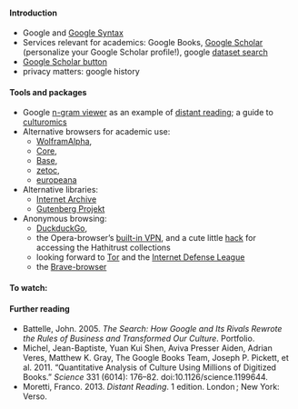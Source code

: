 #### Introduction
* Google and [Google Syntax](https://support.google.com/websearch/answer/2466433?hl=en)
* Services relevant for academics: Google Books, [Google Scholar](https://scholar.google.com/) (personalize your Google Scholar profile!), google [dataset search](https://toolbox.google.com/datasetsearch)
* [Google Scholar button](https://chrome.google.com/webstore/detail/google-scholar-button/ldipcbpaocekfooobnbcddclnhejkcpn?hl=en) 
* privacy matters: google history

#### Tools and packages
* Google [n-gram viewer](https://books.google.com/ngrams/info) as an example of [distant reading](http://www.nytimes.com/2011/06/26/books/review/the-mechanic-muse-what-is-distant-reading.html); a guide to [culturomics](http://www.culturomics.org/Resources/A-users-guide-to-culturomics)
* Alternative browsers for academic use: 
  * [WolframAlpha](http://www.wolframalpha.com/), 
  * [Core](http://core.ac.uk/search/),
  * [Base](http://www.base-search.net/), 
  * [zetoc](http://zetoc.jisc.ac.uk/), 
  * [europeana](http://www.europeana.eu/portal/)
* Alternative libraries:
  * [Internet Archive](https://archive.org/)
  * [Gutenberg Projekt](https://www.gutenberg.org/)
* Anonymous browsing: 
  * [DuckduckGo](https://duckduckgo.com/), 
  * the Opera-browser’s [built-in VPN](https://www.opera.com/blogs/desktop/2016/04/free-vpn-integrated-opera-for-windows-mac/), and a cute little [hack](http://archiv.twoday.net/stories/11553592/) for accessing the Hathitrust collections
  * looking forward to [Tor](https://www.torproject.org/projects/torbrowser.html.en) and the [Internet Defense League](https://www.internetdefenseleague.org/)
  * the [Brave-browser](https://brave.com/)


#### To watch:


#### Further reading
* Battelle, John. 2005. *The Search: How Google and Its Rivals Rewrote the Rules of Business and Transformed Our Culture*. Portfolio.
* Michel, Jean-Baptiste, Yuan Kui Shen, Aviva Presser Aiden, Adrian Veres, Matthew K. Gray, The Google Books Team, Joseph P. Pickett, et al. 2011. “Quantitative Analysis of Culture Using Millions of Digitized Books.” *Science* 331 (6014): 176–82. doi:10.1126/science.1199644.
* Moretti, Franco. 2013. *Distant Reading*. 1 edition. London ; New York: Verso.

